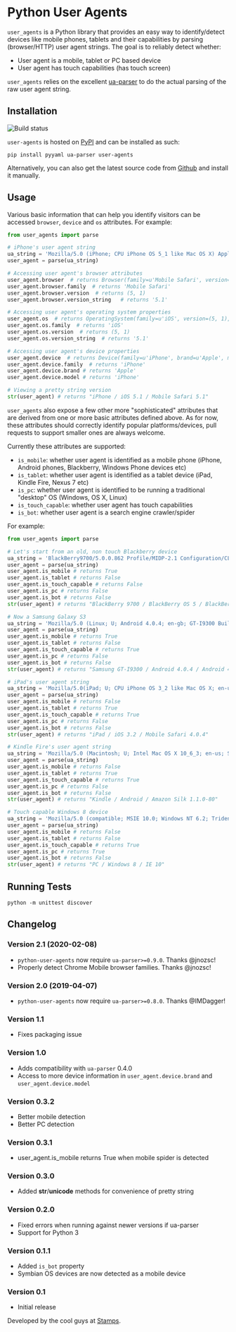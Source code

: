 Python User Agents
==================

`user_agents` is a Python library that provides an easy way to identify/detect devices like mobile phones, tablets and their capabilities by parsing (browser/HTTP) user agent strings. The goal is to reliably detect whether:

-   User agent is a mobile, tablet or PC based device
-   User agent has touch capabilities (has touch screen)

`user_agents` relies on the excellent [ua-parser](https://github.com/ua-parser/uap-python) to do the actual parsing of the raw user agent string.

Installation
------------

![Build status](https://secure.travis-ci.org/selwin/python-user-agents.png)

`user-agents` is hosted on [PyPI](http://pypi.python.org/pypi/user-agents/) and can be installed as such:

    pip install pyyaml ua-parser user-agents

Alternatively, you can also get the latest source code from [Github](https://github.com/selwin/python-user-agents) and install it manually.

Usage
-----

Various basic information that can help you identify visitors can be accessed `browser`, `device` and `os` attributes. For example:

```python
from user_agents import parse

# iPhone's user agent string
ua_string = 'Mozilla/5.0 (iPhone; CPU iPhone OS 5_1 like Mac OS X) AppleWebKit/534.46 (KHTML, like Gecko) Version/5.1 Mobile/9B179 Safari/7534.48.3'
user_agent = parse(ua_string)

# Accessing user agent's browser attributes
user_agent.browser  # returns Browser(family=u'Mobile Safari', version=(5, 1), version_string='5.1')
user_agent.browser.family  # returns 'Mobile Safari'
user_agent.browser.version  # returns (5, 1)
user_agent.browser.version_string   # returns '5.1'

# Accessing user agent's operating system properties
user_agent.os  # returns OperatingSystem(family=u'iOS', version=(5, 1), version_string='5.1')
user_agent.os.family  # returns 'iOS'
user_agent.os.version  # returns (5, 1)
user_agent.os.version_string  # returns '5.1'

# Accessing user agent's device properties
user_agent.device  # returns Device(family=u'iPhone', brand=u'Apple', model=u'iPhone')
user_agent.device.family  # returns 'iPhone'
user_agent.device.brand # returns 'Apple'
user_agent.device.model # returns 'iPhone'

# Viewing a pretty string version
str(user_agent) # returns "iPhone / iOS 5.1 / Mobile Safari 5.1"
```

`user_agents` also expose a few other more "sophisticated" attributes that are derived from one or more basic attributes defined above. As for now, these attributes should correctly identify popular platforms/devices, pull requests to support smaller ones are always welcome.

Currently these attributes are supported:

-   `is_mobile`: whether user agent is identified as a mobile phone (iPhone, Android phones, Blackberry, Windows Phone devices etc)
-   `is_tablet`: whether user agent is identified as a tablet device (iPad, Kindle Fire, Nexus 7 etc)
-   `is_pc`: whether user agent is identified to be running a traditional "desktop" OS (Windows, OS X, Linux)
-   `is_touch_capable`: whether user agent has touch capabilities
-   `is_bot`: whether user agent is a search engine crawler/spider

For example:

```python
from user_agents import parse

# Let's start from an old, non touch Blackberry device
ua_string = 'BlackBerry9700/5.0.0.862 Profile/MIDP-2.1 Configuration/CLDC-1.1 VendorID/331 UNTRUSTED/1.0 3gpp-gba'
user_agent = parse(ua_string)
user_agent.is_mobile # returns True
user_agent.is_tablet # returns False
user_agent.is_touch_capable # returns False
user_agent.is_pc # returns False
user_agent.is_bot # returns False
str(user_agent) # returns "BlackBerry 9700 / BlackBerry OS 5 / BlackBerry 9700"

# Now a Samsung Galaxy S3
ua_string = 'Mozilla/5.0 (Linux; U; Android 4.0.4; en-gb; GT-I9300 Build/IMM76D) AppleWebKit/534.30 (KHTML, like Gecko) Version/4.0 Mobile Safari/534.30'
user_agent = parse(ua_string)
user_agent.is_mobile # returns True
user_agent.is_tablet # returns False
user_agent.is_touch_capable # returns True
user_agent.is_pc # returns False
user_agent.is_bot # returns False
str(user_agent) # returns "Samsung GT-I9300 / Android 4.0.4 / Android 4.0.4"

# iPad's user agent string
ua_string = 'Mozilla/5.0(iPad; U; CPU iPhone OS 3_2 like Mac OS X; en-us) AppleWebKit/531.21.10 (KHTML, like Gecko) Version/4.0.4 Mobile/7B314 Safari/531.21.10'
user_agent = parse(ua_string)
user_agent.is_mobile # returns False
user_agent.is_tablet # returns True
user_agent.is_touch_capable # returns True
user_agent.is_pc # returns False
user_agent.is_bot # returns False
str(user_agent) # returns "iPad / iOS 3.2 / Mobile Safari 4.0.4"

# Kindle Fire's user agent string
ua_string = 'Mozilla/5.0 (Macintosh; U; Intel Mac OS X 10_6_3; en-us; Silk/1.1.0-80) AppleWebKit/533.16 (KHTML, like Gecko) Version/5.0 Safari/533.16 Silk-Accelerated=true'
user_agent = parse(ua_string)
user_agent.is_mobile # returns False
user_agent.is_tablet # returns True
user_agent.is_touch_capable # returns True
user_agent.is_pc # returns False
user_agent.is_bot # returns False
str(user_agent) # returns "Kindle / Android / Amazon Silk 1.1.0-80"

# Touch capable Windows 8 device
ua_string = 'Mozilla/5.0 (compatible; MSIE 10.0; Windows NT 6.2; Trident/6.0; Touch)'
user_agent = parse(ua_string)
user_agent.is_mobile # returns False
user_agent.is_tablet # returns False
user_agent.is_touch_capable # returns True
user_agent.is_pc # returns True
user_agent.is_bot # returns False
str(user_agent) # returns "PC / Windows 8 / IE 10"
```

Running Tests
-------------

    python -m unittest discover

Changelog
---------

### Version 2.1 (2020-02-08)

-   `python-user-agents` now require `ua-parser>=0.9.0`. Thanks @jnozsc!
-   Properly detect Chrome Mobile browser families. Thanks @jnozsc!

### Version 2.0 (2019-04-07)

-   `python-user-agents` now require `ua-parser>=0.8.0`. Thanks @IMDagger!

### Version 1.1

-   Fixes packaging issue

### Version 1.0

-   Adds compatibility with `ua-parser` 0.4.0
-   Access to more device information in `user_agent.device.brand` and `user_agent.device.model`

### Version 0.3.2

-   Better mobile detection
-   Better PC detection

### Version 0.3.1

-   user\_agent.is\_mobile returns True when mobile spider is detected

### Version 0.3.0

-   Added **str**/**unicode** methods for convenience of pretty string

### Version 0.2.0

-   Fixed errors when running against newer versions if ua-parser
-   Support for Python 3

### Version 0.1.1

-   Added `is_bot` property
-   Symbian OS devices are now detected as a mobile device

### Version 0.1

-   Initial release

Developed by the cool guys at [Stamps](http://stamps.co.id).
